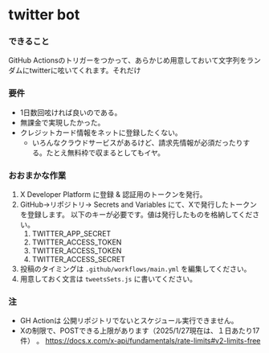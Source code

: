 # twitter bot
### できること
GitHub Actionsのトリガーをつかって、あらかじめ用意しておいて文字列をランダムにtwitterに呟いてくれます。それだけ

### 要件
* 1日数回呟ければ良いのである。
* 無課金で実現したかった。
* クレジットカード情報をネットに登録したくない。
  * いろんなクラウドサービスがあるけど、請求先情報が必須だったりする。たとえ無料枠で収まるとしてもイヤ。


### おおまかな作業
1. X Developer Platform に登録 & 認証用のトークンを発行。
2. GitHub→リポジトリ→ Secrets and Variables にて、Xで発行したトークンを登録します。
   以下のキーが必要です。値は発行したものを格納してください。
   1. TWITTER_APP_SECRET
   2. TWITTER_ACCESS_TOKEN
   3. TWITTER_ACCESS_TOKEN
   4. TWITTER_ACCESS_SECRET
3. 投稿のタイミングは `.github/workflows/main.yml` を編集してください。
4. 用意しておく文言は `tweetsSets.js`  に書いてください。

### 注
* GH Actionは 公開リポジトリでないとスケジュール実行できません。
* Xの制限で、POSTできる上限があります（2025/1/27現在は、１日あたり17件） 。
https://docs.x.com/x-api/fundamentals/rate-limits#v2-limits-free

